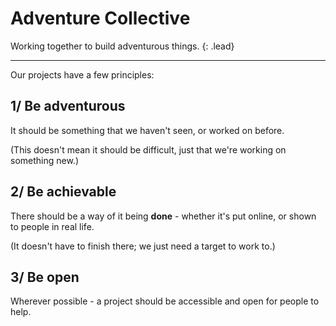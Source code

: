 # Adventure Collective

Working together to build adventurous things.
{: .lead}

---

Our projects have a few principles:

## 1/ Be adventurous

It should be something that we haven't seen, or worked on before.

(This doesn't mean it should be difficult, just that we're working on something new.)

## 2/ Be achievable

There should be a way of it being **done** - whether it's put online, or shown to people in real life.

(It doesn't have to finish there; we just need a target to work to.)

## 3/ Be open

Wherever possible - a project should be accessible and open for people to help.
